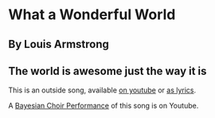 # What a Wonderful World
## By Louis Armstrong
## The world is awesome just the way it is

This is an outside song, available [on youtube](https://www.youtube.com/watch?v=A3yCcXgbKrE) or [as lyrics](http://www.metrolyrics.com/what-a-wonderful-world-lyrics-louis-armstrong.html).


A [Bayesian Choir Performance](https://www.youtube.com/watch?v=iDd1KgToykg) of this song is on Youtube.
